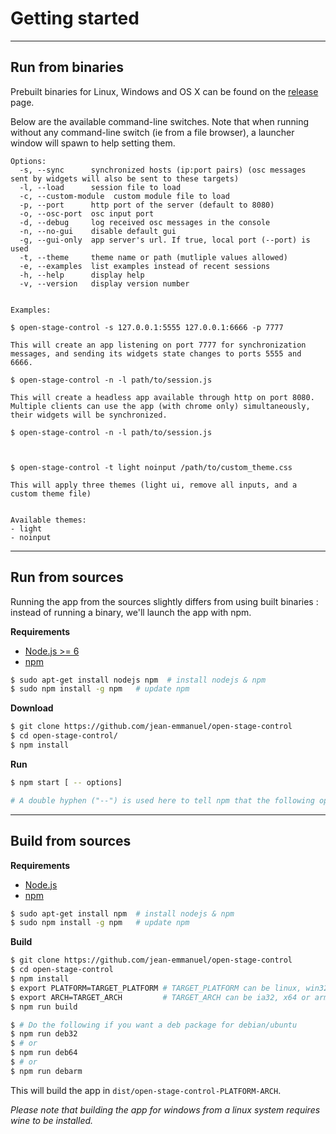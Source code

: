 # Getting started

----
## Run from binaries


Prebuilt binaries for Linux, Windows and OS X can be found on the [release](https://github.com/jean-emmanuel/open-stage-control/releases) page.


Below are the available command-line switches. Note that when running without any command-line switch (ie from a file browser), a launcher window will spawn to help setting them.
 

```
Options:
  -s, --sync      synchronized hosts (ip:port pairs) (osc messages sent by widgets will also be sent to these targets)
  -l, --load      session file to load
  -c, --custom-module  custom module file to load
  -p, --port      http port of the server (default to 8080)
  -o, --osc-port  osc input port
  -d, --debug     log received osc messages in the console
  -n, --no-gui    disable default gui
  -g, --gui-only  app server's url. If true, local port (--port) is used
  -t, --theme     theme name or path (mutliple values allowed)   
  -e, --examples  list examples instead of recent sessions
  -h, --help      display help
  -v, --version   display version number


Examples:

$ open-stage-control -s 127.0.0.1:5555 127.0.0.1:6666 -p 7777

This will create an app listening on port 7777 for synchronization messages, and sending its widgets state changes to ports 5555 and 6666.

$ open-stage-control -n -l path/to/session.js

This will create a headless app available through http on port 8080. Multiple clients can use the app (with chrome only) simultaneously, their widgets will be synchronized.

$ open-stage-control -n -l path/to/session.js



$ open-stage-control -t light noinput /path/to/custom_theme.css

This will apply three themes (light ui, remove all inputs, and a custom theme file)


Available themes:
- light
- noinput
```

----
## Run from sources

Running the app from the sources slightly differs from using built binaries : instead of running a binary, we'll launch the app with npm.

**Requirements**

- [Node.js >= 6](https://nodejs.org/)
- [npm](https://www.npmjs.com/)

```bash
$ sudo apt-get install nodejs npm  # install nodejs & npm
$ sudo npm install -g npm   # update npm
```


**Download**

```bash
$ git clone https://github.com/jean-emmanuel/open-stage-control
$ cd open-stage-control/
$ npm install
 ```

**Run**

```bash
$ npm start [ -- options]

# A double hyphen ("--") is used here to tell npm that the following options are to be given to the app.
```

----
## Build from sources

**Requirements**

- [Node.js](https://nodejs.org/)
- [npm](https://www.npmjs.com/)

```bash
$ sudo apt-get install npm  # install nodejs & npm
$ sudo npm install -g npm   # update npm
```

**Build**

```bash
$ git clone https://github.com/jean-emmanuel/open-stage-control
$ cd open-stage-control
$ npm install
$ export PLATFORM=TARGET_PLATFORM # TARGET_PLATFORM can be linux, win32 (windows) or darwin (os x)
$ export ARCH=TARGET_ARCH         # TARGET_ARCH can be ia32, x64 or armv7l
$ npm run build

$ # Do the following if you want a deb package for debian/ubuntu
$ npm run deb32
$ # or
$ npm run deb64
$ # or
$ npm run debarm
```

This will build the app in `dist/open-stage-control-PLATFORM-ARCH`.

*Please note that building the app for windows from a linux system requires wine to be installed.*
